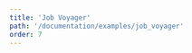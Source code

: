 ```yaml
---
title: 'Job Voyager'
path: '/documentation/examples/job_voyager'
order: 7
---
```


<view-source name="JobVoyager" component="JobVoyager"></view-source>
